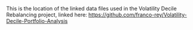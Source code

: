 This is the location of the linked data files used in the Volatility Decile Rebalancing project, linked here: https://github.com/franco-rey/Volatility-Decile-Portfolio-Analysis
